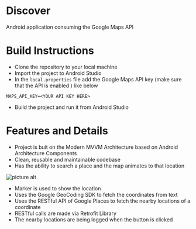 # Discover
Android application consuming the Google Maps API

# Build Instructions

- Clone the repository to your local machine
- Import the project to Android Studio
- In the `local.properties` file add the Google Maps API key (make sure that the API is enabled ) like below

` MAPS_API_KEY=<YOUR API KEY HERE> `

- Build the project and run it from Android Studio

# Features and Details 

- Project is buit on the Modern MVVM Architecture based on Android Architecture Components
- Clean, reusable and maintainable codebase
- Has the ability to search a place and the map animates to that location 

![picture alt](https://i.imgur.com/kdCvyc6.png "Screenshot from the App")

- Marker is used to show the location
- Uses the Google GeoCoding SDK to fetch the coordinates from text
- Uses the RESTful API of Google Places to fetch the nearby locations of a coordinate
- RESTful calls are made via Retrofit Library
- The nearby locations are being logged when the button is clicked
